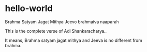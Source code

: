 # hello-world

Brahma Satyam Jagat Mithya Jeevo brahmaiva naaparah

This is the complete verse of Adi Shankaracharya..

It means, Brahma satyam jagat mithya and Jeeva is no different from brahma.
